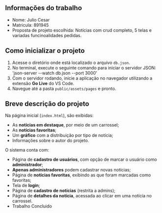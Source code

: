 ## Informações do trabalho

- Nome: Julio Cesar
- Matricula: 891945
- Proposta de projeto escolhida: Notícias com crud completo, 5 telas e variadas funcinoalidades pedidas.

## Como inicializar o projeto

1. Acesse o diretório onde está localizado o arquivo `db.json`.
2. No terminal, execute o seguinte comando para iniciar o servidor JSON: 'json-server --watch db.json --port 3000'
3. Com o servidor rodando, inicie a aplicação no navegador utilizando a extensão **Go Live** do VS Code.
4. Navegue até a pasta `public/assets/pages` e pronto.

## Breve descrição do projeto

Na página inicial (`index.html`), são exibidas:
- As **notícias em destaque**, por meio de um carrossel;
- As **notícias favoritas**;
- Um **gráfico** com a distribuição por tipo de notícia;
- Informações sobre o autor do projeto.

O sistema  conta com:
- Página de **cadastro de usuários**, com opção de marcar o usuário como **administrador**;
- **Apenas administradores** podem cadastrar novas notícias;
- Página de **notícias favoritas**, exibindo as que foram marcadas como favoritas;
- Tela de **login**;
- Página de **cadastro de notícias** (restrita a admins);
- Página de **detalhes da notícia**, acessada ao clicar em uma notícia no carrossel.
- Trabalho Concluido